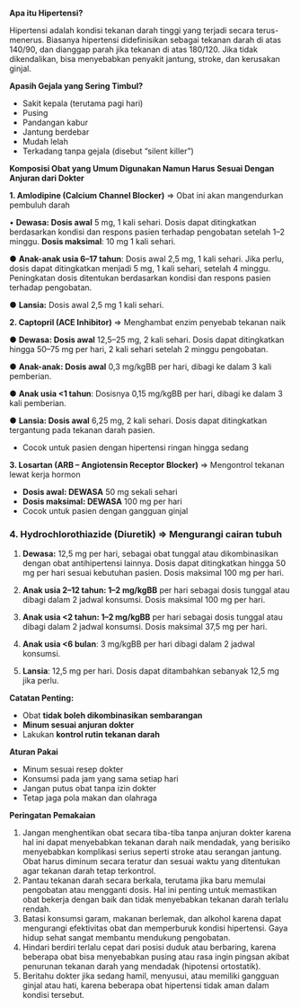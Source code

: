 
 **Apa itu Hipertensi?**

Hipertensi adalah kondisi tekanan darah tinggi yang terjadi secara terus-menerus. Biasanya hipertensi didefinisikan sebagai tekanan darah di atas 140/90, dan dianggap parah jika tekanan di atas 180/120. Jika tidak dikendalikan, bisa menyebabkan penyakit jantung, stroke, dan kerusakan ginjal.


 **Apasih Gejala yang Sering Timbul?**

* Sakit kepala (terutama pagi hari)
* Pusing
* Pandangan kabur
* Jantung berdebar
* Mudah lelah
* Terkadang tanpa gejala (disebut “silent killer”)

**Komposisi Obat yang Umum Digunakan Namun Harus Sesuai Dengan Anjuran dari Dokter**

 **1. Amlodipine (Calcium Channel Blocker)** => Obat ini akan mangendurkan pembuluh darah

• **Dewasa: Dosis awal** 5 mg, 1 kali sehari. Dosis dapat ditingkatkan berdasarkan kondisi dan respons pasien terhadap pengobatan setelah 1–2 minggu. **Dosis maksimal**: 10 mg 1 kali sehari.

● **Anak-anak usia 6–17 tahun**: Dosis awal 2,5 mg, 1 kali sehari. Jika perlu, dosis dapat ditingkatkan menjadi 5 mg, 1 kali sehari, setelah 4 minggu. Peningkatan dosis ditentukan berdasarkan kondisi dan respons pasien terhadap pengobatan.

● **Lansia:** Dosis awal 2,5 mg 1 kali sehari.


**2. Captopril (ACE Inhibitor)** => Menghambat enzim penyebab tekanan naik 

● **Dewasa: Dosis awal** 12,5–25 mg, 2 kali sehari. Dosis dapat ditingkatkan hingga 50–75 mg per hari, 2 kali sehari setelah 2 minggu pengobatan.

● **Anak-anak: Dosis awal** 0,3 mg/kgBB per hari, dibagi ke dalam 3 kali pemberian.

● **Anak usia <1 tahun**: Dosisnya 0,15 mg/kgBB per hari, dibagi ke dalam 3 kali pemberian.

● **Lansia: Dosis awal** 6,25 mg, 2 kali sehari. Dosis dapat ditingkatkan tergantung pada tekanan darah pasien.
* Cocok untuk pasien dengan hipertensi ringan hingga sedang


 **3. Losartan (ARB – Angiotensin Receptor Blocker)** => Mengontrol tekanan lewat kerja hormon

* **Dosis awal: DEWASA** 50 mg sekali sehari
* **Dosis maksimal: DEWASA** 100 mg per hari
* Cocok untuk pasien dengan gangguan ginjal


### **4. Hydrochlorothiazide (Diuretik)** => Mengurangi cairan tubuh

1. **Dewasa:** 12,5 mg per hari, sebagai obat tunggal atau dikombinasikan dengan obat antihipertensi lainnya. Dosis dapat ditingkatkan hingga 50 mg per hari sesuai kebutuhan pasien. Dosis maksimal 100 mg per hari.
   
2. **Anak usia 2–12 tahun: 1–2 mg/kgBB** per hari sebagai dosis tunggal atau dibagi dalam 2 jadwal konsumsi. Dosis maksimal 100 mg per hari.

3. **Anak usia <2 tahun: 1–2 mg/kgBB** per hari sebagai dosis tunggal atau dibagi dalam 2 jadwal konsumsi. Dosis maksimal 37,5 mg per hari.

4. **Anak usia <6 bulan**: 3 mg/kgBB per hari dibagi dalam 2 jadwal konsumsi.

5. **Lansia**: 12,5 mg per hari. Dosis dapat ditambahkan sebanyak 12,5 mg jika perlu.

 **Catatan Penting:**

* Obat **tidak boleh dikombinasikan sembarangan**
* **Minum sesuai anjuran dokter**
* Lakukan **kontrol rutin tekanan darah**

**Aturan Pakai**

* Minum sesuai resep dokter
* Konsumsi pada jam yang sama setiap hari
* Jangan putus obat tanpa izin dokter
* Tetap jaga pola makan dan olahraga

**Peringatan Pemakaian**

1. Jangan menghentikan obat secara tiba-tiba tanpa anjuran dokter karena hal ini dapat
menyebabkan tekanan darah naik mendadak, yang berisiko menyebabkan komplikasi
serius seperti stroke atau serangan jantung. Obat harus diminum secara teratur dan
sesuai waktu yang ditentukan agar tekanan darah tetap terkontrol.
2. Pantau tekanan darah secara berkala, terutama jika baru memulai pengobatan atau
mengganti dosis. Hal ini penting untuk memastikan obat bekerja dengan baik dan
tidak menyebabkan tekanan darah terlalu rendah.
3. Batasi konsumsi garam, makanan berlemak, dan alkohol karena dapat mengurangi
efektivitas obat dan memperburuk kondisi hipertensi. Gaya hidup sehat sangat
membantu mendukung pengobatan.
4. Hindari berdiri terlalu cepat dari posisi duduk atau berbaring, karena beberapa obat
bisa menyebabkan pusing atau rasa ingin pingsan akibat penurunan tekanan darah
yang mendadak (hipotensi ortostatik).
5. Beritahu dokter jika sedang hamil, menyusui, atau memiliki gangguan ginjal atau
hati, karena beberapa obat hipertensi tidak aman dalam kondisi tersebut.


